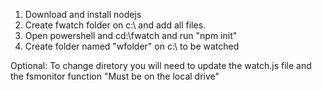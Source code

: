 1. Download and install nodejs
2. Create fwatch folder on c:\ and add all files.
3. Open powershell and cd:\fwatch and run "npm init"
4. Create folder named "wfolder" on c:\ to be watched

Optional:
To change diretory you will need to update the watch.js file and the fsmonitor function "Must be on the local drive"
